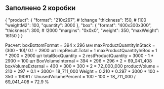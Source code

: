 
## Заполнено 2 коробки

{
  "product": {
    "format": "210x297", # !change
    "thickness": 150, # !100
    "weightM2": 100,
    "quantity": 3000
  },
  "box": {
    "format": "400x300x300",
    "thickness": 300, # !2000
    "margins": "0x0x0",
    "weight": 350,
    "maxWeight": 16150
  }
}  

Расчет:
boxBottomFormat = 394 х 296 мм
maxProductQuantityInStack = (300 - 10)/ 0.1 = 2900 шт
impResult.Total = 1
maxProductQuantityInBox = 1 * 2900 = 2900 шт
totalBoxQuantity = 2
restProductQuantity = 3000 - 1 * 2900 = 100 шт
BoxVolumeInternal = 394 * 296 * 296 * 2 = 69_041_408 
boxVolumeExternal = 400 * 300 * 300 * 2 = 72_000_000
productVolume = 210 * 297 * 0.1 * 3000= 18_711_000
Weight = 0.210 * 0.297 * 3000 * 100 + 350 = 19061 г
UnusedVolumePercent = 100 - 100 * 18_711_000 / 69_041_408  = 72.9 %
